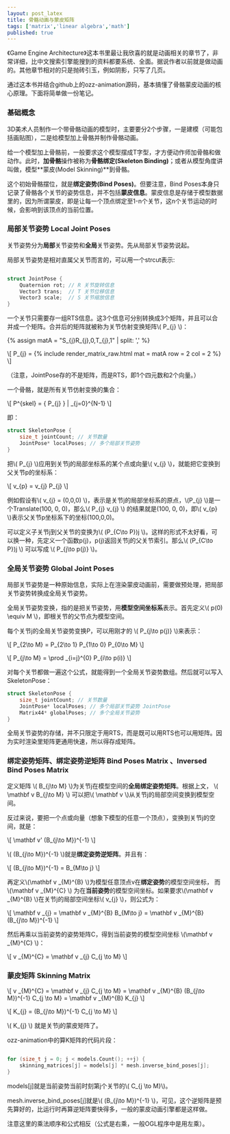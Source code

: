 ```yaml
---
layout: post_latex
title: 骨骼动画与蒙皮矩阵
tags: ['matrix','linear algebra','math']
published: true
---
```


《Game Engine Architecture》这本书里最让我欣喜的就是动画相关的章节了，非常详细，比中文搜索引擎能搜到的资料都要系统、全面。据说作者以前就是做动画的。其他章节相对的只是抛砖引玉，例如阴影，只写了几页。

通过这本书并结合github上的ozz-animation源码，基本搞懂了骨骼蒙皮动画的核心原理。下面将简单做一份笔记。

<!--more-->


### 基础概念

3D美术人员制作一个带骨骼动画的模型时，主要要分2个步骤，一是建模（可能包括画贴图），二是给模型加上骨骼并制作骨骼动画。

给一个模型加上骨骼前，一般要求这个模型摆成T字型，才方便动作师加骨骼和做动作。此时，**加骨骼**操作被称为**骨骼绑定(Skeleton Binding)**；或者从模型角度讲叫做，模型**蒙皮(Model Skinning)**到骨骼。

这个初始骨骼摆位，就是**绑定姿势(Bind Poses)**。但要注意，Bind Poses本身只记录了骨骼各个关节的姿势信息，并不包括**蒙皮信息**。蒙皮信息是存储于模型数据里的，因为所谓蒙皮，即是让每一个顶点绑定至1-n个关节，这n个关节运动的时候，会影响到该顶点的当前位置。

### 局部关节姿势 Local Joint Poses

关节姿势分为**局部**关节姿势和**全局**关节姿势。先从局部关节姿势说起。


局部关节姿势是相对直属父关节而言的，可以用一个strcut表示:

```c

struct JointPose {
    Quaternion rot; // R 关节旋转信息
    Vector3 trans;  // T 关节位移信息
    Vector3 scale;  // S 关节缩放信息
}

```

一个关节只需要存一组RTS信息。这3个信息可分别转换成3个矩阵，并且可以合并成一个矩阵。合并后的矩阵就被称为关节仿射变换矩阵\\( P\_\{j\} \\)：

{% assign matA = "S\_\{j\}R\_\{j\},0,T\_\{j\},1" | split: ',' %}

\\[ P\_\{j\} = {% include render_matrix_raw.html mat = matA row = 2 col = 2 %} \\]

（注意，JointPose存的不是矩阵，而是RTS，即1个四元数和2个向量。）

一个骨骼，就是所有关节仿射变换的集合：

\\[ P\^\{skel\} = { P\_\{j\} } | \_\{j=0}\^\{N-1\} \\]

即：

```c
struct SkeletonPose {
    size_t jointCount; // 关节数量
    JointPose* localPoses; // 多个局部关节姿势
}
```

把\\( P\_\{j\} \\)应用到关节j的局部坐标系的某个点或向量\\( v\_\{j\} \\)，就能把它变换到父关节p的坐标系：

\\[ v\_\{p\} =  v\_\{j\} P\_\{j\} \\]

例如假设有\\( v\_\{j\} = (0,0,0) \\)，表示是关节j的局部坐标系的原点，\\(P\_\{j\} \\)是一个Translate(100, 0, 0)，那么\\( P\_\{j\} v\_\{j\}  \\) 的结果就是(100, 0, 0)，即\\( v\_\{p\} \\)表示父关节p坐标系下的坐标(100,0,0)。


可以定义子关节j到父关节的变换为\\( (P\_\{C\\to P\})j \\)。这样的形式不太好看，可以换一种，先定义一个函数p(j)，p(j)返回关节j的父关节索引。那么\\( (P\_\{C\\to P\})j \\) 可以写成 \\( P\_\{j\\to p(j)\} \\)。

### 全局关节姿势 Global Joint Poses

局部关节姿势是一种原始信息，实际上在渲染蒙皮动画前，需要做预处理，把局部关节姿势转换成全局关节姿势。

全局关节姿势变换，指的是把关节姿势，用**模型空间坐标系**表示。首先定义\\( p(0) \equiv M \\)，即根关节的父节点为模型空间。


每个关节j的全局关节姿势变换P，可以用刚才的 \\( P\_\{j\\to p(j)\} \\)来表示：

\\[ P\_\{2\\to M\} = P\_\{2\\to 1\} P\_\{1\\to 0\} P\_\{0\\to M\} \\]


\\[ P\_\{j\\to M\} = \prod \_\{i=j\}\^\{0\} P\_\{i\\to p(i)\} \\]

对每个关节都做一遍这个公式，就能得到一个全局关节姿势数组。然后就可以写入SkeletonPose：

```c
struct SkeletonPose {
    size_t jointCount; // 关节数量
    JointPose* localPoses; // 多个局部关节姿势 JointPose
    Matrix44* globalPoses; // 多个全局关节姿势
}
```

全局关节姿势的存储，并不只限定于用RTS，而是既可以用RTS也可以用矩阵。因为实时渲染里矩阵更通用快速，所以得存成矩阵。

### 绑定姿势矩阵、绑定姿势逆矩阵 Bind Poses Matrix 、Inversed Bind Poses Matrix 

定义矩阵 \\( B\_\{j\\to M\} \\)为关节j在模型空间的**全局绑定姿势矩阵**。根据上文， \\( \\mathbf v B\_\{j\\to M\} \\) 可以把\\(  \\mathbf v \\)从关节j的局部空间变换到模型空间。

反过来说，要把一个点或向量（想象下模型的任意一个顶点），变换到关节j的空间，就是：

 \\[ \\mathbf v' (B\_\{j\\to M\})\^\{-1\} \\] 

\\( (B\_\{j\\to M\})\^\{-1\}  \\)就是**绑定姿势逆矩阵**。并且有：

\\[ (B\_\{j\\to M\})\^\{-1\} = B\_\{M\\to j\} \\] 

再定义\\(\\mathbf v \_\{M\}\^\{B\} \\)为模型任意顶点v在**绑定姿势**的模型空间坐标， 而 \\(\\mathbf v \_\{M\}\^\{C\} \\) 为在**当前姿势**的模型空间坐标。如果要求\\(\\mathbf v \_\{M\}\^\{B\} \\)在关节j的局部空间坐标\\( v\_\{j\} \\)，则公式为：

\\[ \\mathbf v \_\{j\} = \\mathbf v \_\{M\}\^\{B\} B\_\{M\\to j\} = \\mathbf v \_\{M\}\^\{B\} (B\_\{j\\to M\})\^\{-1\}  \\] 

然后再乘以当前姿势的姿势矩阵C，得到当前姿势的模型空间坐标 \\(\\mathbf v \_\{M\}\^\{C\} \\)：

\\[ v \_\{M\}\^\{C\} = \\mathbf v \_\{j\} C\_\{j \\to M\}  \\] 


### 蒙皮矩阵 Skinning Matrix

\\[ v \_\{M\}\^\{C\} = \\mathbf v \_\{j\} C\_\{j \\to M\}  = \\mathbf v \_\{M\}\^\{B\} (B\_\{j\\to M\})\^\{-1\}  C\_\{j \\to M\} =   \\mathbf v \_\{M\}\^\{B\}  K\_\{j\} \\] 


\\[ K\_\{j\} = (B\_\{j\\to M\})\^\{-1\}  C\_\{j \\to M\} \\]

\\( K\_\{j\} \\) 就是关节j的蒙皮矩阵了。

ozz-animation中的算K矩阵的代码片段：

```c

for (size_t j = 0; j < models.Count(); ++j) {
    skinning_matrices[j] = models[j] * mesh.inverse_bind_poses[j];
}

```

models[j]就是当前姿势当前时刻第j个关节的\\( C\_\{j \\to M\}\\)。

mesh.inverse_bind_poses[j]就是\\( (B\_\{j\\to M\})\^\{-1\} \\)，可见，这个逆矩阵是预先算好的，比运行时再算逆矩阵要快得多，一般的蒙皮动画引擎都是这样做。

注意这里的乘法顺序和公式相反（公式是右乘，一般OGL程序中是用左乘）。